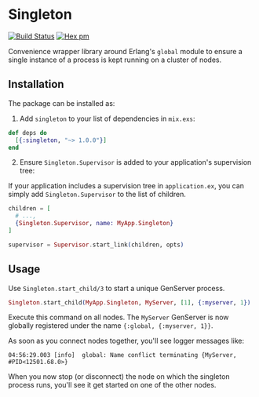 # Singleton

[![Build Status](https://travis-ci.com/arjan/singleton.svg?branch=master)](https://travis-ci.com/arjan/singleton)
[![Hex pm](http://img.shields.io/hexpm/v/singleton.svg?style=flat)](https://hex.pm/packages/singleton)

Convenience wrapper library around Erlang's `global` module to ensure
a single instance of a process is kept running on a cluster of nodes.


## Installation

The package can be installed as:

  1. Add `singleton` to your list of dependencies in `mix.exs`:

```elixir
def deps do
  [{:singleton, "~> 1.0.0"}]
end
```

  2. Ensure `Singleton.Supervisor` is added to your application's supervision tree:

If your application includes a supervision tree in `application.ex`, you can simply add `Singleton.Supervisor` to the list of children.
```elixir
children = [
  # ...,
  {Singleton.Supervisor, name: MyApp.Singleton}
]

supervisor = Supervisor.start_link(children, opts)
```

## Usage

Use `Singleton.start_child/3` to start a unique GenServer process.
```elixir
Singleton.start_child(MyApp.Singleton, MyServer, [1], {:myserver, 1})
```

Execute this command on all nodes. The `MyServer` GenServer is now
globally registered under the name `{:global, {:myserver, 1}}`.

As soon as you connect nodes together, you'll see logger messages
like:

    04:56:29.003 [info]  global: Name conflict terminating {MyServer, #PID<12501.68.0>}

When you now stop (or disconnect) the node on which the singleton
process runs, you'll see it get started on one of the other nodes.
